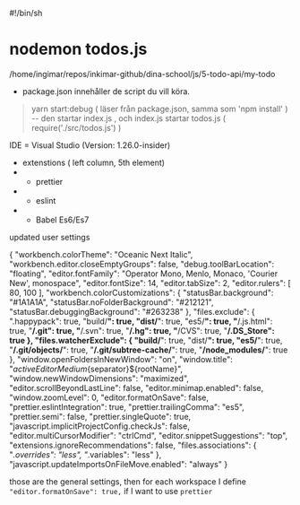 #!/bin/sh
# nodemon todos.js
/home/ingimar/repos/inkimar-github/dina-school/js/5-todo-api/my-todo
- package.json innehåller de script du vill köra.
>  yarn start:debug ( läser från package.json, samma som 'npm install' )
-- den startar index.js , och  index.js startar todos.js ( require('./src/todos.js') )


IDE = Visual Studio (Version: 1.26.0-insider)
- extenstions ( left column, 5th element)
- - prettier
- - eslint
- - Babel Es6/Es7

updated user settings

{
  "workbench.colorTheme": "Oceanic Next Italic",
  "workbench.editor.closeEmptyGroups": false,
  "debug.toolBarLocation": "floating",
  "editor.fontFamily": "Operator Mono, Menlo, Monaco, 'Courier New', monospace",
  "editor.fontSize": 14,
  "editor.tabSize": 2,
  "editor.rulers": [
    80,
    100
  ],
  "workbench.colorCustomizations": {
    "statusBar.background": "#1A1A1A",
    "statusBar.noFolderBackground": "#212121",
    "statusBar.debuggingBackground": "#263238"
  },
  "files.exclude": {
    ".happypack": true,
    "build/**": true,
    "dist/**": true,
    "es5/**": true,
    "**/.js.html": true,
    "**/.git": true,
    "**/.svn": true,
    "**/.hg": true,
    "**/CVS": true,
    "**/.DS_Store": true
  },
  "files.watcherExclude": {
    "build/**": true,
    "dist/**": true,
    "es5/**": true,
    "**/.git/objects/**": true,
    "**/.git/subtree-cache/**": true,
    "**/node_modules/**": true
  },
  "window.openFoldersInNewWindow": "on",
  "window.title": "${activeEditorMedium}${separator}${rootName}",
  "window.newWindowDimensions": "maximized",
  "editor.scrollBeyondLastLine": false,
  "editor.minimap.enabled": false,
  "window.zoomLevel": 0,
  "editor.formatOnSave": false,
  "prettier.eslintIntegration": true,
  "prettier.trailingComma": "es5",
  "prettier.semi": false,
  "prettier.singleQuote": true,
  "javascript.implicitProjectConfig.checkJs": false,
  "editor.multiCursorModifier": "ctrlCmd",
  "editor.snippetSuggestions": "top",
  "extensions.ignoreRecommendations": false,
  "files.associations": {
    "*.overrides": "less",
    "*.variables": "less"
  },
  "javascript.updateImportsOnFileMove.enabled": "always"
}

those are the general settings, 
then for each workspace I define `"editor.formatOnSave": true,` if I want to use `prettier`



